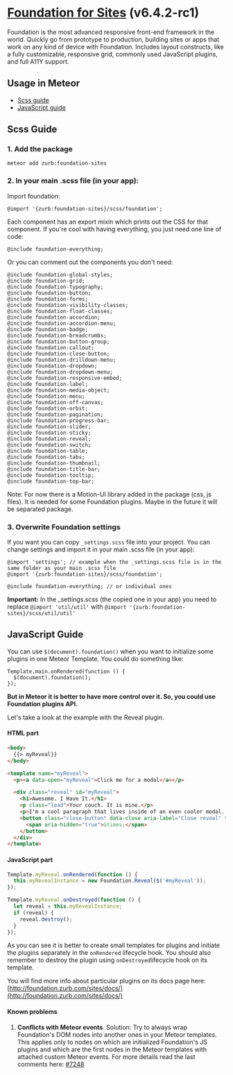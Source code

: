 # [Foundation for Sites](http://foundation.zurb.com) (v6.4.2-rc1)

Foundation is the most advanced responsive front-end framework in the world. Quickly go from prototype to production, building sites or apps that work on any kind of device with Foundation. Includes layout constructs, like a fully customizable, responsive grid, commonly used JavaScript plugins, and full A11Y support.

## Usage in Meteor

- [Scss guide](meteor-README.md/#scss-guide)
- [JavaScript guide](meteor-README.md/#javascript-guide)


## Scss Guide

### 1. Add the package

```
meteor add zurb:foundation-sites
```

### 2. In your main .scss file (in your app):

Import foundation:

```
@import '{zurb:foundation-sites}/scss/foundation';
```

Each component has an export mixin which prints out the CSS for that component. If you're cool with having everything, you just need one line of code:

```
@include foundation-everything;
```

Or you can comment out the components you don't need:

```
@include foundation-global-styles;
@include foundation-grid;
@include foundation-typography;
@include foundation-button;
@include foundation-forms;
@include foundation-visibility-classes;
@include foundation-float-classes;
@include foundation-accordion;
@include foundation-accordion-menu;
@include foundation-badge;
@include foundation-breadcrumbs;
@include foundation-button-group;
@include foundation-callout;
@include foundation-close-button;
@include foundation-drilldown-menu;
@include foundation-dropdown;
@include foundation-dropdown-menu;
@include foundation-responsive-embed;
@include foundation-label;
@include foundation-media-object;
@include foundation-menu;
@include foundation-off-canvas;
@include foundation-orbit;
@include foundation-pagination;
@include foundation-progress-bar;
@include foundation-slider;
@include foundation-sticky;
@include foundation-reveal;
@include foundation-switch;
@include foundation-table;
@include foundation-tabs;
@include foundation-thumbnail;
@include foundation-title-bar;
@include foundation-tooltip;
@include foundation-top-bar;
```

Note: For now there is a Motion-UI library added in the package (css, js files). It is needed for some Foundation plugins. Maybe in the future it will be separated package.

### 3. Overwrite Foundation settings

If you want you can copy `_settings.scss` file into your project. You can change settings and import it in your main .scss file (in your app):

```
@import 'settings'; // example when the _settings.scss file is in the same folder as your main .scss file
@import '{zurb:foundation-sites}/scss/foundation';

@include foundation-everything; // or individual ones

```

**Important:** In the _settings.scss (the copied one in your app) you need to replace `@import 'util/util'` with `@import '{zurb:foundation-sites}/scss/util/util'`

## JavaScript Guide

You can use `$(document).foundation()` when you want to initialize some plugins in one Meteor Template. You could do something like:

```
Template.main.onRendered(function () {
  $(document).foundation();
});
```

**But in Meteor it is better to have more control over it. So, you could use Foundation plugins API.**

Let's take a look at the example with the Reveal plugin.


#### HTML part

```html
<body>
  {{> myReveal}}
</body>
```

```html
<template name="myReveal">
  <p><a data-open="myReveal">Click me for a modal</a></p>

  <div class="reveal" id="myReveal">
    <h1>Awesome. I Have It.</h1>
    <p class="lead">Your couch. It is mine.</p>
    <p>I'm a cool paragraph that lives inside of an even cooler modal. Wins!</p>
    <button class="close-button" data-close aria-label="Close reveal" type="button">
      <span aria-hidden="true">&times;</span>
    </button>
  </div>
</template>
```

#### JavaScript part

```javascript
Template.myReveal.onRendered(function () {
  this.myRevealInstance = new Foundation.Reveal($('#myReveal'));
});

Template.myReveal.onDestroyed(function () {
  let reveal = this.myRevealInstance;
  if (reveal) {
    reveal.destroy();
  }
});
```

As you can see it is better to create small templates for plugins and initiate the plugins separately in the `onRendered` lifecycle hook. You should also remember to destroy the plugin using `onDestroyed`lifecycle hook on its template.

You will find more info about particular plugins on its docs page here: [http://foundation.zurb.com/sites/docs/](http://foundation.zurb.com/sites/docs/)

#### Known problems

1. **Conflicts with Meteor events**.
Solution: Try to always wrap Foundation's DOM nodes into another ones in your Meteor templates. This applies only to nodes on which are initialized Foundation's JS plugins and which are the first nodes in the Meteor templates with attached custom Meteor events. For more details read the last comments here: [#7248](https://github.com/zurb/foundation-sites/issues/7248)
